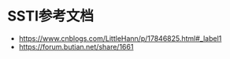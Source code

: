 # SSTI参考文档
- https://www.cnblogs.com/LittleHann/p/17846825.html#_label1
- https://forum.butian.net/share/1661

